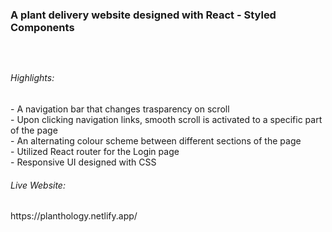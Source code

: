 <h3>A plant delivery website designed with React - Styled Components<h3> <br/>

<h6>Highlights:</br></h6>
<p>
- A navigation bar that changes trasparency on scroll</br>
- Upon clicking navigation links, smooth scroll is activated to a specific part of the page</br>
- An alternating colour scheme between different sections of the page</br>
- Utilized React router for the Login page</br>
- Responsive UI designed with CSS</br>
</p>
<h6>Live Website: </h6>https://planthology.netlify.app/
